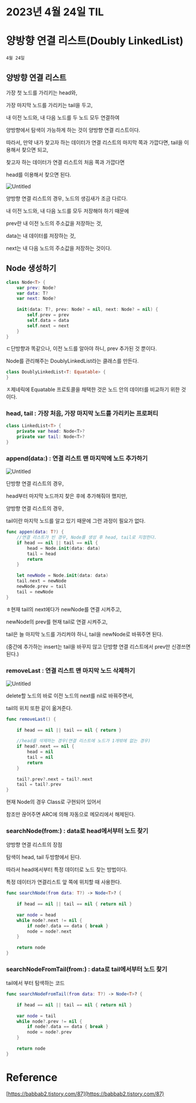 # 2023년 4월 24일 TIL

# 양방향 연결 리스트(Doubly LinkedList)

`4월 24일`

## 양방향 연결 리스트

가장 첫 노드를 가리키는 head와,

가장 마지막 노드를 가리키는 tail을 두고,

내 이전 노드와, 내 다음 노드를 두 노드 모두 연결하여

양방향에서 탐색이 가능하게 하는 것이 양방향 연결 리스트이다.

따라서, 만약 내가 찾고자 하는 데이터가 연결 리스트의 마지막 쪽과 가깝다면, tail을 이용해서 찾으면 되고,

찾고자 하는 데이터가 연결 리스트의 처음 쪽과 가깝다면

head를 이용해서 찾으면 된다.

![Untitled](https://s3-us-west-2.amazonaws.com/secure.notion-static.com/f671b4e5-79bc-4784-9a6b-50379fc54b08/Untitled.png)

양방향 연결 리스트의 경우, 노드의 생김새가 조금 다르다.

내 이전 노드와, 내 다음 노드를 모두 저장해야 하기 때문에

prev란 내 이전 노드의 주소값을 저장하는 것,

data는 내 데이터를 저장하는 것,

next는 내 다음 노드의 주소값을 저장하는 것이다.

## Node 생성하기

```swift
class Node<T> {
    var prev: Node?
    var data: T?
    var next: Node?
    
    init(data: T?, prev: Node? = nil, next: Node? = nil) {
        self.prev = prev
        self.data = data
        self.next = next
    }
}
```

ㄷ단방향과 똑같으나, 이전 노드를 알아야 하니, prev 추가된 것 뿐이다.

Node를 관리해주는 DoublyLinkedList라는 클래스를 만든다.

```swift
class DoublyLinkedList<T: Equatable> {
}
```

ㅈ제네릭에 Equatable 프로토콜을 채택한 것은 노드 안의 데이터를 비교하기 위한 것이다.

### head, tail : 가장 처음, 가장 마지막 노드를 가리키는 프로퍼티

```swift
class LinkedList<T> {
    private var head: Node<T>?
    private var tail: Node<T>?
}
```

### append(data:) : 연결 리스트 맨 마지막에 노드 추가하기

![Untitled](https://s3-us-west-2.amazonaws.com/secure.notion-static.com/02e0e098-dc86-4a2e-9834-3b035de5cfb6/Untitled.png)

단방향 연결 리스트의 경우,

head부터 마지막 노드까지 찾은 후에 추가해줘야 했지만,

양방향 연결 리스트의 경우,

tail이란 마지막 노드를 알고 있기 때문에 그런 과정이 필요가 없다.

```swift
func appen(data: T?) {
    //연결 리스트가 빈 경우, Node를 생성 후 head, tail로 지정한다.
    if head == nil || tail == nil {
        head = Node.init(data: data)
        tail = head
        return
    }
    
    let newNode = Node.init(data: data)
    tail.next = newNode
    newNode.prev = tail
    tail = newNode
}
```

ㅎ현재 tail의 next에다가 newNode를 연결  시켜주고,

newNode의 prev를 현재 tail로 연결 시켜주고,

tail은 늘 마지막 노드를 가리켜야 하니, tail을 newNode로 바꿔주면 된다.

(중간에 추가하는 insert는 tail을 바꾸지 않고 단방향 연결 리스트에서 prev만 신경쓰면 된다.)

### removeLast : 연결 리스트 맨 마지막 노드 삭제하기

![Untitled](https://s3-us-west-2.amazonaws.com/secure.notion-static.com/43243f03-5e3a-4550-95a0-5445b0f5eae3/Untitled.png)

delete할 노드의 바로 이전 노드의 next를 nil로 바꿔주면서,

tail의 위치 또한 같이 옮겨준다.

```swift
func removeLast() {
    
    if head == nil || tail == nil { return }
    
    //head를 삭제하는 경우(연결 리스트에 노드가 1개밖에 없는 경우)
    if head?.next == nil {
        head = nil
        tail = nil
        return
    }
    
    tail?.prev?.next = tail?.next
    tail = tail?.prev
}
```

현재 Node의 경우 Class로 구현되어 있어서

참조만 끊어주면 ARC에 의해 자동으로 메모리에서 해제된다.

### searchNode(from:) : data로 head에서부터 노드 찾기

양방향 연결 리스트의 장점

탐색이 head, tail 두방향에서 된다.

따라서 head에서부터 특정 데이터로 노드 찾는 방법이다.

특정 데이터가 연결리스트 앞 쪽에 위치할 때 사용한다.

```swift
func searchNode(from data: T?) -> Node<T>? {
    
    if head == nil || tail == nil { return nil }
    
    var node = head
    while node?.next != nil {
        if node?.data == data { break }
        node = node?.next
    }
    
    return node
}
```

### searchNodeFromTail(from:) : data로 tail에서부터 노드 찾기

tail에서 부터 탐색하는 코드

```swift
func searchNodeFromTail(from data: T?) -> Node<T>? {
    
    if head == nil || tail == nil { return nil }
    
    var node = tail
    while node?.prev != nil {
        if node?.data == data { break }
        node = node?.prev
    }
    
    return node
}
```

# Reference

[https://babbab2.tistory.com/87](https://babbab2.tistory.com/87)
